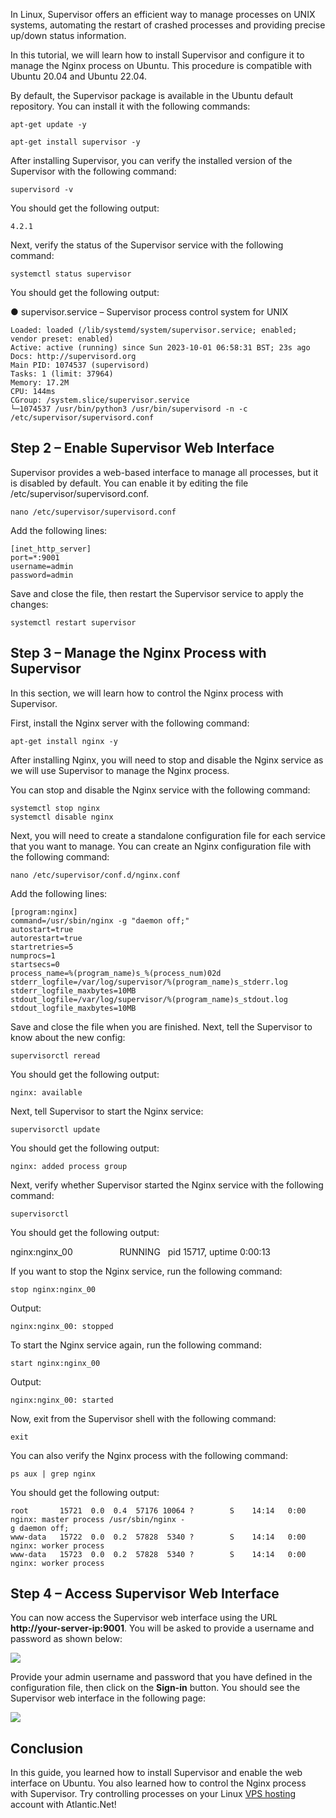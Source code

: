 In Linux, Supervisor offers an efficient way to manage processes on UNIX systems, automating the restart of crashed processes and providing precise up/down status information.

In this tutorial, we will learn how to install Supervisor and configure it to manage the Nginx process on Ubuntu. This procedure is compatible with Ubuntu 20.04 and Ubuntu 22.04.

By default, the Supervisor package is available in the Ubuntu default repository. You can install it with the following commands:

```
apt-get update -y
```


```
apt-get install supervisor -y
```


After installing Supervisor, you can verify the installed version of the Supervisor with the following command:

```
supervisord -v
```


You should get the following output:

```
4.2.1
```


Next, verify the status of the Supervisor service with the following command:

```
systemctl status supervisor
```


You should get the following output:

● supervisor.service – Supervisor process control system for UNIX

```
Loaded: loaded (/lib/systemd/system/supervisor.service; enabled; vendor preset: enabled)
Active: active (running) since Sun 2023-10-01 06:58:31 BST; 23s ago
Docs: http://supervisord.org
Main PID: 1074537 (supervisord)
Tasks: 1 (limit: 37964)
Memory: 17.2M
CPU: 144ms
CGroup: /system.slice/supervisor.service
└─1074537 /usr/bin/python3 /usr/bin/supervisord -n -c /etc/supervisor/supervisord.conf
```


Step 2 – Enable Supervisor Web Interface
----------------------------------------

Supervisor provides a web-based interface to manage all processes, but it is disabled by default. You can enable it by editing the file /etc/supervisor/supervisord.conf.

```
nano /etc/supervisor/supervisord.conf
```


Add the following lines:

```
[inet_http_server]
port=*:9001
username=admin
password=admin
```


Save and close the file, then restart the Supervisor service to apply the changes:

```
systemctl restart supervisor
```


Step 3 – Manage the Nginx Process with Supervisor
-------------------------------------------------

In this section, we will learn how to control the Nginx process with Supervisor.

First, install the Nginx server with the following command:

```
apt-get install nginx -y
```


After installing Nginx, you will need to stop and disable the Nginx service as we will use Supervisor to manage the Nginx process.

You can stop and disable the Nginx service with the following command:

```
systemctl stop nginx
systemctl disable nginx
```


Next, you will need to create a standalone configuration file for each service that you want to manage. You can create an Nginx configuration file with the following command:

```
nano /etc/supervisor/conf.d/nginx.conf
```


Add the following lines:

```
[program:nginx]
command=/usr/sbin/nginx -g "daemon off;"
autostart=true
autorestart=true
startretries=5
numprocs=1
startsecs=0
process_name=%(program_name)s_%(process_num)02d
stderr_logfile=/var/log/supervisor/%(program_name)s_stderr.log
stderr_logfile_maxbytes=10MB
stdout_logfile=/var/log/supervisor/%(program_name)s_stdout.log
stdout_logfile_maxbytes=10MB
```


Save and close the file when you are finished. Next, tell the Supervisor to know about the new config:

```
supervisorctl reread
```


You should get the following output:

```
nginx: available
```


Next, tell Supervisor to start the Nginx service:

```
supervisorctl update
```


You should get the following output:

```
nginx: added process group
```


Next, verify whether Supervisor started the Nginx service with the following command:

```
supervisorctl
```


You should get the following output:

nginx:nginx\_00                   RUNNING   pid 15717, uptime 0:00:13

If you want to stop the Nginx service, run the following command:

```
stop nginx:nginx_00
```


Output:

```
nginx:nginx_00: stopped
```


To start the Nginx service again, run the following command:

```
start nginx:nginx_00
```


Output:

```
nginx:nginx_00: started
```


Now, exit from the Supervisor shell with the following command:

```
exit
```


You can also verify the Nginx process with the following command:

```
ps aux | grep nginx
```


You should get the following output:

```
root       15721  0.0  0.4  57176 10064 ?        S    14:14   0:00 nginx: master process /usr/sbin/nginx -
g daemon off;
www-data   15722  0.0  0.2  57828  5340 ?        S    14:14   0:00 nginx: worker process
www-data   15723  0.0  0.2  57828  5340 ?        S    14:14   0:00 nginx: worker process
```


Step 4 – Access Supervisor Web Interface
----------------------------------------

You can now access the Supervisor web interface using the URL **http://your-server-ip:9001**. You will be asked to provide a username and password as shown below:

![](https://www.atlantic.net/wp-content/uploads/2021/01/supervisor1.png)

Provide your admin username and password that you have defined in the configuration file, then click on the **Sign-in** button. You should see the Supervisor web interface in the following page:

![](https://www.atlantic.net/wp-content/uploads/2021/01/supervisor2.png)

Conclusion
----------

In this guide, you learned how to install Supervisor and enable the web interface on Ubuntu. You also learned how to control the Nginx process with Supervisor. Try controlling processes on your Linux [VPS hosting](https://www.atlantic.net/vps-hosting/) account with Atlantic.Net!
